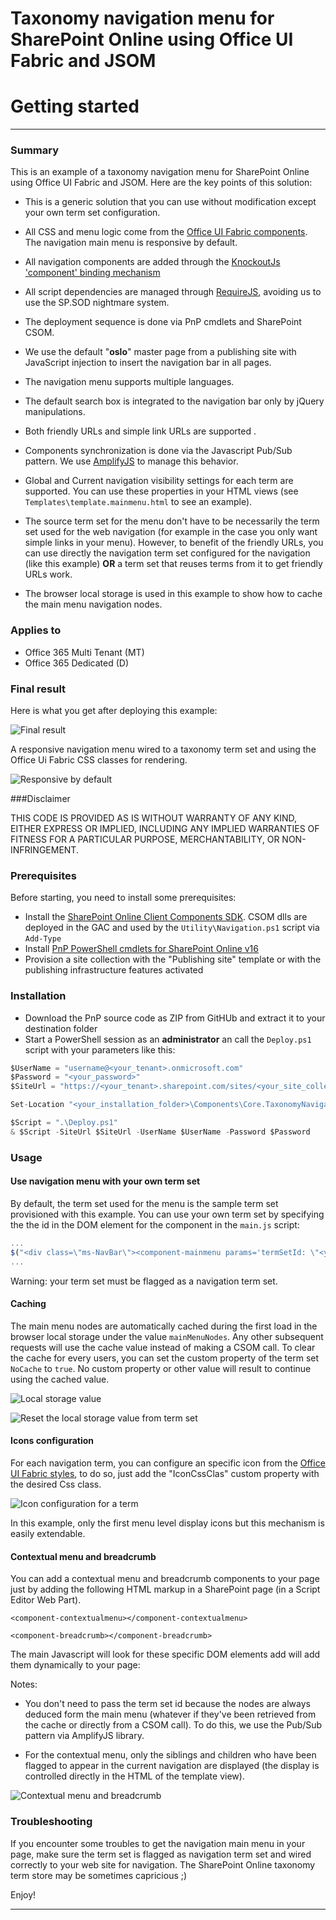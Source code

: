 # Taxonomy navigation menu for SharePoint Online using Office UI Fabric and JSOM

# Getting started

----------

### Summary

This is an example of a taxonomy navigation menu for SharePoint Online using Office UI Fabric and JSOM. Here are the key points of this solution:

- This is a generic solution that you can use without modification except your own term set configuration.

- All CSS and menu logic come from the [Office UI Fabric components](http://dev.office.com/fabric/components). The navigation main menu is responsive by default.
 
- All navigation components are added through the [KnockoutJs 'component' binding mechanism](http://knockoutjs.com/documentation/component-binding.html)

- All script dependencies are managed through [RequireJS](http://requirejs.org/), avoiding us to use the SP.SOD nightmare system.

- The deployment sequence is done via PnP cmdlets and SharePoint CSOM.

- We use the default "**oslo**" master page from a publishing site with JavaScript injection to insert the navigation bar in all pages.

- The navigation menu supports multiple languages.

- The default search box is integrated to the navigation bar only by jQuery manipulations.

- Both friendly URLs and simple link URLs are supported .

- Components synchronization is done via the Javascript Pub/Sub pattern. We use [AmplifyJS](http://amplifyjs.com/) to manage this behavior.

- Global and Current navigation visibility settings for each term are supported. You can use these properties in your HTML views (see `Templates\template.mainmenu.html` to see an example).

- The source term set for the menu don't have to be necessarily the term set used for the web navigation (for example in the case you only want simple links in your menu). However, to benefit of the friendly URLs, you can use directly the navigation term set configured for the navigation (like this example) **OR** a term set that reuses terms from it to get friendly URLs work.

- The browser local storage is used in this example to show how to cache the main menu navigation nodes.

### Applies to ###
-  Office 365 Multi Tenant (MT)
-  Office 365 Dedicated (D)

### Final result
Here is what you get after deploying this example:

![Final result](http://thecollaborationcorner.com/wp-content/uploads/2016/02/final_taxonomy_menu.png)

A responsive navigation menu wired to a taxonomy term set and using the Office Ui Fabric CSS classes for rendering.

![Responsive by default](http://thecollaborationcorner.com/wp-content/uploads/2016/02/final_taxonomy_menu_responsive.png)

###Disclaimer

THIS CODE IS PROVIDED AS IS WITHOUT WARRANTY OF ANY KIND, EITHER EXPRESS OR IMPLIED, INCLUDING ANY IMPLIED WARRANTIES OF FITNESS FOR A PARTICULAR PURPOSE, MERCHANTABILITY, OR NON-INFRINGEMENT.

### Prerequisites

Before starting, you need to install some prerequisites:

- Install the [SharePoint Online Client Components SDK](https://www.microsoft.com/en-ca/download/details.aspx?id=42038). CSOM dlls are deployed in the GAC and used by the `Utility\Navigation.ps1` script via `Add-Type`
- Install [PnP PowerShell cmdlets for SharePoint Online v16](https://github.com/OfficeDev/PnP-PowerShell/tree/master/Binaries)
- Provision a site collection with the "Publishing site" template or with the publishing infrastructure features activated

### Installation

- Download the PnP source code as ZIP from GitHUb and extract it to your destination folder
- Start a PowerShell session as an **administrator** an call the `Deploy.ps1` script with your parameters like this:

```csharp
$UserName = "username@<your_tenant>.onmicrosoft.com"
$Password = "<your_password>"
$SiteUrl = "https://<your_tenant>.sharepoint.com/sites/<your_site_collection>"

Set-Location "<your_installation_folder>\Components\Core.TaxonomyNavigationComponents"

$Script = ".\Deploy.ps1" 
& $Script -SiteUrl $SiteUrl -UserName $UserName -Password $Password

```

### Usage

#### Use navigation menu with your own term set

By default, the term set used for the menu is the sample term set provisioned with this example. You can use your own term set by specifying the the id in the DOM element for the component in the `main.js` script:

```javascript
...
$("<div class=\"ms-NavBar\"><component-mainmenu params='termSetId: \"<your_termset_id>\"'></component-mainmenu></div>").insertBefore(tableRow);
...
```

Warning: your term set must be flagged as a navigation term set.

#### Caching

The main menu nodes are automatically cached during the first load in the browser local storage under the value `mainMenuNodes`. Any other subsequent requests will use the cache value instead of making a CSOM call. To clear the cache for every users, you can set the custom property of the term set `NoCache` to `true`. No custom property or other value will result to continue using the cached value.

![Local storage value](http://thecollaborationcorner.com/wp-content/uploads/2016/02/final_local_storage2.png)

![Reset the local storage value from term set](http://thecollaborationcorner.com/wp-content/uploads/2016/02/final_nocache.png)

#### Icons configuration

For each navigation term, you can configure an specific icon from the [Office UI Fabric styles](http://dev.office.com/fabric/styles), to do so, just add the "IconCssClas" custom property with the desired Css class. 

![Icon configuration for a term](http://thecollaborationcorner.com/wp-content/uploads/2016/02/icon_configuration.png)

In this example, only the first menu level display icons but this mechanism is easily extendable.

#### Contextual menu and breadcrumb

You can add a contextual menu and breadcrumb components to your page just by adding the following HTML markup in a SharePoint page (in a Script Editor Web Part).

`<component-contextualmenu></component-contextualmenu>`

`<component-breadcrumb></component-breadcrumb>`

The main Javascript will look for these specific DOM elements add will add them dynamically to your page:

Notes:

- You don't need to pass the term set id because the nodes are always deduced form the main menu (whatever if they've been retrieved from the cache or directly from a CSOM call). To do this, we use the Pub/Sub pattern via AmplifyJS library.

- For the contextual menu, only the siblings and children who have been flagged to appear in the current navigation are displayed (the display is controlled directly in the HTML of the template view).

![Contextual menu and breadcrumb](http://thecollaborationcorner.com/wp-content/uploads/2016/02/final_contextual_and_breadcrumb.png)

### Troubleshooting

If you encounter some troubles to get the navigation main menu in your page, make sure the term set is flagged as navigation term set and wired correctly to your web site for navigation.
The SharePoint Online taxonomy term store may be sometimes capricious ;)

Enjoy!

----------
